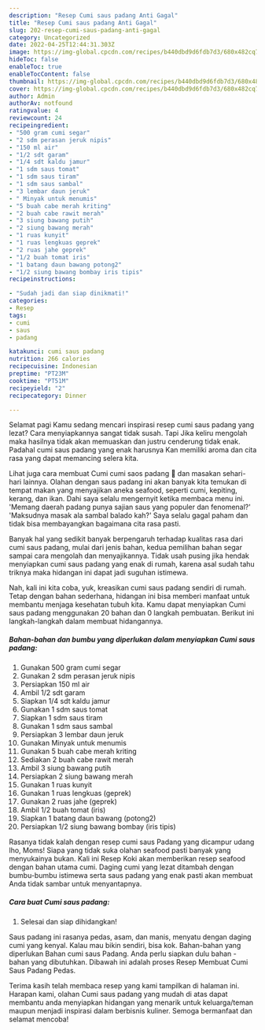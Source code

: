 ```yaml
---
description: "Resep Cumi saus padang Anti Gagal"
title: "Resep Cumi saus padang Anti Gagal"
slug: 202-resep-cumi-saus-padang-anti-gagal
category: Uncategorized
date: 2022-04-25T12:44:31.303Z
image: https://img-global.cpcdn.com/recipes/b440dbd9d6fdb7d3/680x482cq70/cumi-saus-padang-foto-resep-utama.jpg
hideToc: false
enableToc: true
enableTocContent: false
thumbnail: https://img-global.cpcdn.com/recipes/b440dbd9d6fdb7d3/680x482cq70/cumi-saus-padang-foto-resep-utama.jpg
cover: https://img-global.cpcdn.com/recipes/b440dbd9d6fdb7d3/680x482cq70/cumi-saus-padang-foto-resep-utama.jpg
author: Admin
authorAv: notfound
ratingvalue: 4
reviewcount: 24
recipeingredient:
- "500 gram cumi segar"
- "2 sdm perasan jeruk nipis"
- "150 ml air"
- "1/2 sdt garam"
- "1/4 sdt kaldu jamur"
- "1 sdm saus tomat"
- "1 sdm saus tiram"
- "1 sdm saus sambal"
- "3 lembar daun jeruk"
- " Minyak untuk menumis"
- "5 buah cabe merah kriting"
- "2 buah cabe rawit merah"
- "3 siung bawang putih"
- "2 siung bawang merah"
- "1 ruas kunyit"
- "1 ruas lengkuas geprek"
- "2 ruas jahe geprek"
- "1/2 buah tomat iris"
- "1 batang daun bawang potong2"
- "1/2 siung bawang bombay iris tipis"
recipeinstructions:

- "Sudah jadi dan siap dinikmati!"
categories:
- Resep
tags:
- cumi
- saus
- padang

katakunci: cumi saus padang 
nutrition: 266 calories
recipecuisine: Indonesian
preptime: "PT23M"
cooktime: "PT51M"
recipeyield: "2"
recipecategory: Dinner

---
```



Selamat pagi Kamu sedang mencari inspirasi resep cumi saus padang yang lezat? Cara menyiapkannya sangat tidak susah. Tapi Jika keliru mengolah maka hasilnya tidak akan memuaskan dan justru cenderung tidak enak. Padahal cumi saus padang yang enak harusnya Kan memiliki aroma dan cita rasa yang dapat memancing selera kita.


Lihat juga cara membuat Cumi cumi saos padang 🦑 dan masakan sehari-hari lainnya. Olahan dengan saus padang ini akan banyak kita temukan di tempat makan yang menyajikan aneka seafood, seperti cumi, kepiting, kerang, dan ikan. Dahi saya selalu mengernyit ketika membaca menu ini. &#39;Memang daerah padang punya sajian saus yang populer dan fenomenal?&#39; &#39;Maksudnya masak ala sambal balado kah?&#39; Saya selalu gagal paham dan tidak bisa membayangkan bagaimana cita rasa pasti.

Banyak hal yang sedikit banyak berpengaruh terhadap kualitas rasa dari cumi saus padang, mulai dari jenis bahan, kedua pemilihan bahan segar sampai cara mengolah dan menyajikannya. Tidak usah pusing jika hendak menyiapkan cumi saus padang yang enak di rumah, karena asal sudah tahu triknya maka hidangan ini dapat jadi suguhan istimewa.


Nah, kali ini kita coba, yuk, kreasikan cumi saus padang sendiri di rumah. Tetap dengan bahan sederhana, hidangan ini bisa memberi manfaat untuk membantu menjaga kesehatan tubuh kita. Kamu dapat menyiapkan Cumi saus padang menggunakan 20 bahan dan 0 langkah pembuatan. Berikut ini langkah-langkah dalam membuat hidangannya.

<!--inarticleads1-->

##### Bahan-bahan dan bumbu yang diperlukan dalam menyiapkan Cumi saus padang:

1. Gunakan 500 gram cumi segar
1. Gunakan 2 sdm perasan jeruk nipis
1. Persiapkan 150 ml air
1. Ambil 1/2 sdt garam
1. Siapkan 1/4 sdt kaldu jamur
1. Gunakan 1 sdm saus tomat
1. Siapkan 1 sdm saus tiram
1. Gunakan 1 sdm saus sambal
1. Persiapkan 3 lembar daun jeruk
1. Gunakan  Minyak untuk menumis
1. Gunakan 5 buah cabe merah kriting
1. Sediakan 2 buah cabe rawit merah
1. Ambil 3 siung bawang putih
1. Persiapkan 2 siung bawang merah
1. Gunakan 1 ruas kunyit
1. Gunakan 1 ruas lengkuas (geprek)
1. Gunakan 2 ruas jahe (geprek)
1. Ambil 1/2 buah tomat (iris)
1. Siapkan 1 batang daun bawang (potong2)
1. Persiapkan 1/2 siung bawang bombay (iris tipis)


Rasanya tidak kalah dengan resep cumi saus Padang yang dicampur udang lho, Moms! Siapa yang tidak suka olahan seafood pasti banyak yang menyukainya bukan. Kali ini Resep Koki akan memberikan resep seafood dengan bahan utama cumi. Daging cumi yang lezat ditambah dengan bumbu-bumbu istimewa serta saus padang yang enak pasti akan membuat Anda tidak sambar untuk menyantapnya. 

<!--inarticleads2-->

##### Cara buat Cumi saus padang:


1. Selesai dan siap dihidangkan!

Saus padang ini rasanya pedas, asam, dan manis, menyatu dengan daging cumi yang kenyal. Kalau mau bikin sendiri, bisa kok. Bahan-bahan yang diperlukan Bahan cumi saus Padang. Anda perlu siapkan dulu bahan - bahan yang dibutuhkan. Dibawah ini adalah proses Resep Membuat Cumi Saus Padang Pedas. 

Terima kasih telah membaca resep yang kami tampilkan di halaman ini. Harapan kami, olahan Cumi saus padang yang mudah di atas dapat membantu anda menyiapkan hidangan yang menarik untuk keluarga/teman maupun menjadi inspirasi dalam berbisnis kuliner. Semoga bermanfaat dan selamat mencoba!
